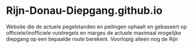 # Rijn-Donau-Diepgang.github.io
Website die de actuele pegelstanden en peilingen ophaalt en gebaseert op officiele/inofficiele vuistregels en marges de actuele maximaal mogelijke diepgang op een bepaalde route berekent.  Voorlopig alleen nog de Rijn
